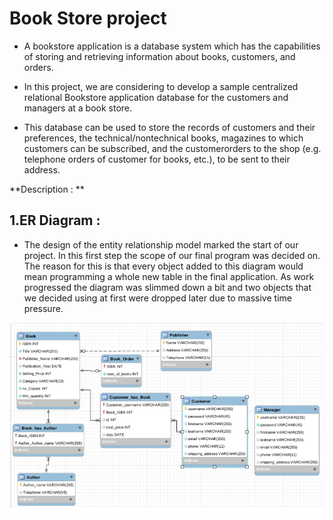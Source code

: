 # Book Store project

- A bookstore application is a database system which has the capabilities of storing and retrieving information about books, customers, and orders.

- In this project, we are considering to develop a sample centralized relational Bookstore application database for the customers and managers at a book store.

- This database can be used to store the records of customers and their preferences, the technical/nontechnical books, magazines to which customers can be subscribed, and the customerorders to the shop (e.g. telephone orders of customer for books, etc.), to be sent to their address.

**Description : **

## 1.ER Diagram :

- The design of the entity relationship model marked the start of our project. In this first step the scope of our final program was decided on. The reason for this is that every object added to this diagram would mean programming a whole new table in the final application. As work progressed the diagram was slimmed down a bit and two objects that we decided using at first were dropped later due to massive time pressure. 

![ERD](https://github.com/AhmedMaghawry/Book-Store/blob/master/photos%20Report/1.png)


